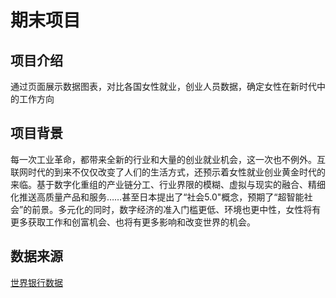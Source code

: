 # 期末项目

## 项目介绍
通过页面展示数据图表，对比各国女性就业，创业人员数据，确定女性在新时代中的工作方向
## 项目背景
每一次工业革命，都带来全新的行业和大量的创业就业机会，这一次也不例外。互联网时代的到来不仅仅改变了人们的生活方式，还预示着女性就业创业黄金时代的来临。基于数字化重组的产业链分工、行业界限的模糊、虚拟与现实的融合、精细化推送高质量产品和服务……甚至日本提出了“社会5.0"概念，预期了“超智能社会”的前景。多元化的同时，数字经济的准入门槛更低、环境也更中性，女性将有更多获取工作和创富机会、也将有更多影响和改变世界的机会。
## 数据来源
[世界银行数据](https://data.worldbank.org.cn/indicator)
